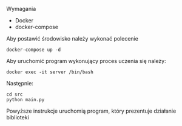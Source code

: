 Wymagania
 - Docker
 - docker-compose

Aby postawić środowisko należy wykonać polecenie
```
docker-compose up -d
```  

Aby uruchomić program wykonujący proces uczenia się należy:
```
docker exec -it server /bin/bash 
```  

Następnie:
```
cd src
python main.py
```
Powyższe instrukcje uruchomią program, który prezentuje działanie biblioteki